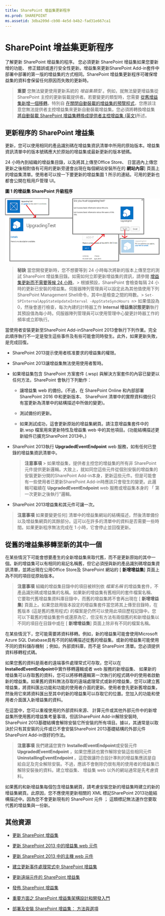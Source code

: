 ```yaml
---
title: SharePoint 增益集更新程序
ms.prod: SHAREPOINT
ms.assetid: 3dba209d-cb98-4e5d-b4b2-fad31e667ca1
---
```



# SharePoint 增益集更新程序
了解更新 SharePoint 增益集的程序。
您必須更新 SharePoint 增益集如果您要新增的功能、 修正錯誤或進行安全性更新。增益集來更新SharePoint Add-in套件中部署中部署的第一版的增益集的方式相同。SharePoint 增益集更新程序可確保增益集的資料會保留任何原因而失敗的更新時。
  
    
    


> **重要**
> 您無法變更使用更新系統的 *增益集類型*  。例如，就無法變更增益集從 SharePoint 主控的更新裝載提供者。若要變更的類型時，您需要 [從舊增益集新增一個移轉](#Major)。特別自 [在關閉自動裝載的增益集的預覽程式](http://blogs.office.com/2014/05/16/update-on-autohosted-apps-preview-program/)，您應該注意您無法提供者主控增益集來更新自動裝載增益集。您必須將轉換增益集 [將自動裝載 SharePoint 增益集轉換成提供者主控增益集 (英文)](convert-an-autohosted-sharepoint-add-in-to-a-provider-hosted-add-in.md)所述。
  
    
    


## 更新程序的 SharePoint 增益集
<a name="Minor"> </a>

更新，您可以使用相同的產品識別碼在增益集資訊清單中所用的原始版本。增益集資訊清單中的版本號碼應大於原始的增益集或最新更新的版本號碼。
  
    
    
24 小時內到組織的增益集目錄，以及將其上傳至Office Store、 日當週內上傳您更新之後相對值有可用的更新旁邊會出現在每個網站安裝所在的 **網站內容**] 頁面上的增益集清單。使用者可以按一下要更新的增益集圖 1 所示的連結。可用的更新也都會公開在租用戶管理 UI。
  
    
    

**圖 1 的增益集 SharePoint 升級程序**

  
    
    

  
    
    
![The UI steps for updating an app](images/UpdatingApp_AppTileUpdateNotice.png)
  
    
    

    
> **秘訣**
> 當您開發更新時，您不想要等到 24 小時每次將新的版本上傳至您的測試 SharePoint 增益集目錄。如需如何立即更新增益集的資訊，請參閱 [增益集更新而不需要等候 24 小時](update-sharepoint-add-ins.md#ImmediateUpdateNotice)。> 根據預設，SharePoint 會檢查每隔 24 小時的更新已安裝的增益集。伺服器陣列管理員可以設定此為其他值使用下列SharePoint Management Shell命令，其中n是檢查之間的時數。>  `Set-SPInternalAppStateUpdateInterval -AppStateSyncHours n`> 如果值設為 0，然後會進行檢查，每次內建的計時器工作 **Internal 增益集狀態更新**執行其預設值為每小時。伺服器陣列管理員可以使用管理中心變更計時器工作的頻率或立即執行。
  
    
    

當使用者安裝更新至SharePoint Add-inSharePoint 2013會執行下列作業。完全此順序執行不一定是發生這些事件及有些可能會同時發生。此外，如果更新失敗，是完成回復。
  
    
    

- SharePoint 2013提示使用者核准要求的增益集的權限。
    
  
- SharePoint 2013讓增益集無法使用使用者暫時。
    
  
- 如果增益集包含 SharePoint 方案套件 (.wsp) 與解決方案套件的內容已變更以任何方法，SharePoint 會執行下列動作：
    
  - 讓增益集 web 的備份。(不過，在 SharePoint Online 和內部部署 SharePoint 2016 中和更新版本、 SharePoint 清單中的實際資料備份只有當更新為清單中的結構描述中所做的變更)。
    
  
  - 測試備份的更新。
    
  
  - 如果測試成功，這會更新原始的增益集網頁。請注意增益集套件中的新.wsp 檔案用來更新特性及增益集 web 中的其他項目。(功能結構描述更新組件已擴充SharePoint 2013中。)
    
  
- SharePoint 2013執行 **UpgradedEventEndpoint** web 服務，如有任何已登錄的增益集資訊清單中。
    
    > **注意事項**
      > 如果增益集，提供者主控您的增益集的所有非 SharePoint 元件提供更新邏輯。大致上，就如同您這些元件從個別安裝的增益集的安裝更新分開的SharePoint Add-in本身，更新這些元件。但是可能會有一些使用者已更新SharePoint Add-in時應該只會發生的變更。此邏輯可繼續在 **UpgradedEventEndpoint** web 服務或增益集本身的 「 第一次更新之後執行"邏輯。
- SharePoint 2013增益集和其元件可讓一次。
    
  

    
> **注意事項**
> 如果要變更任何] 清單中的增益集網站的結構描述，然後清單備份以及增益集網頁的其餘部分。這可以在許多的清單中的資料是否需要一些時間。如果更新程序無法完成在 1 小時，它會停止並回復更新。
  
    
    


## 從舊的增益集移轉至新的其中一個
<a name="Major"> </a>

在某些情況下可能會想要產生的全新增益集來取代舊，而不是更新原始的其中一個。新的增益集可以有相同的易記名稱舊，但它必須授與新的產品識別碼增益集資訊清單，並將出現在公用Office Store及 SharePoint 網站的 [ **新增增益集**] 頁面上為不同的項目從原始版本。
  
    
    

> **注意事項**
> 組織的增益集目錄中的項目被辨別依 *檔案名稱*  的增益集套件，不產品識別碼或增益集的名稱。如果新的增益集有舊相同的套件檔案名稱、 它要取代舊增益集資料庫目錄中，而舊的增益集將不會再出現在 [ **新增增益集**] 頁面上。如果您啟用版本設定的增益集套件當您將其上傳至目錄時，在舊版本 (這是舊的應用程式) 的檔案是仍然可以使用此項目歷程記錄中。您可以下載舊的增益集套件或還原為它，但沒有方法有兩個舊的和新增益集以不同的項目在目錄中或在 [ **新增增益集**] 頁面上除非有不同的檔案名稱。
  
    
    

在某些情況下，您可能需要將資料移轉。例如，新的增益集可能會使用Microsoft Azure SQL Database具有不同的結構描述從舊的增益集。或新的增益集可能使用不同的資料儲存機制 ；例如，外部資料庫，而不是 SharePoint 清單。您必須提供資料移轉程式碼。
  
    
    
如果您舊的資料是兩者的遠端事件處理常式可存取，您可以在 **InstalledEventEndpoint**中實作移轉邏輯或者 web 服務的新增益集、 如果新的增益集可以存取舊的資料，您可以將移轉邏輯第一次執行的程式碼中的使用者啟動新的增益集。如果舊的資料無法存取的遠端處理常式或新的增益集，您可以建立舊增益集，將資料匯出功能和功能的使用者介面的更新。使用者會先更新舊增益集，然後用它來將資料匯出至其中的新的增益集可以存取它的位置。您加入的功能和使用者介面匯入新增益集的資料。
  
    
    
在這當中，您可以重複使用的外部資料來源、 計算元件或其他外部元件中的新增益集所使用舊的增益集考量事項，但該SharePoint Add-in解除安裝時, SharePoint 2013基礎結構會解除安裝它所安裝的所有項目。據以，其通常是以取決於只有其安裝的元件或已不會安裝SharePoint 2013基礎結構的外部元件SharePoint Add-in很好的作法。
  
    
    

> **注意事項**
> 我們建議您實作 **InstalledEventEndpoint**或安裝元件 **UpgradedEventEndpoint** ，如果您應該也實作解除安裝這些相同元件 **UninstallingEventEndpoint** 。這麼做讓符合設計準則的增益集應該是自給自足及完全解除安裝。不過，應該不會刪除仍很有用的使用者的增益集已解除安裝後的資料。建立增益集、 增益集 web 以外的網站通常是先考慮資料。
  
    
    

如果舊的和新增益集每個包含增益集網頁，請考慮安裝您新的增益集時建立的新的增益集網頁。此原因，您不應使用更新相關的 XML 標記SharePoint 2013功能結構描述中。因為您不會更新現有的 SharePoint 元件 ； 這類標記無法運作您要取代舊的增益集與一份新。
  
    
    

## 其他資源
<a name="SP15appupgrade_addlresources"> </a>


-  [更新 SharePoint 增益集](update-sharepoint-add-ins.md)
    
  
-  [更新 SharePoint 2013 中的增益集 web 元件](update-add-in-web-components-in-sharepoint-2013.md)
    
  
-  [更新 SharePoint 2013 中的主機 web 元件](update-host-web-components-in-sharepoint-2013.md)
    
  
-  [建立更新事件處理常式中 SharePoint 增益集](create-a-handler-for-the-update-event-in-sharepoint-add-ins.md)
    
  
-  [更新遠端元件的 SharePoint 增益集](update-remote-components-in-sharepoint-add-ins.md)
    
  
-  [發佈 SharePoint 增益集](publish-sharepoint-add-ins.md)
    
  
-  [重要方面之 SharePoint 增益集架構設計和開發入門](important-aspects-of-the-sharepoint-add-in-architecture-and-development-landscap.md)
    
  
-  [部署及安裝 SharePoint 增益集： 方法與選項](deploying-and-installing-sharepoint-add-ins-methods-and-options.md)
    
  

